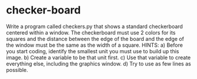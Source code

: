 # checker-board
Write a program called checkers.py that shows a standard checkerboard centered within a window. The checkerboard must use 2 colors for its squares and the distance between the edge of the board and the edge of the window must be the same as the width of a square.
HINTS:	a) Before you start coding, identify the smallest unit you must use to build up this image.
		b) Create a variable to be that unit first.
		c) Use that variable to create everything else, including the graphics window.
		d) Try to use as few lines as possible.
